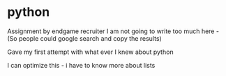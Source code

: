 python
======

Assignment by endgame recruiter
I am not going to write too much here - (So people could google search and copy the results)

Gave my first attempt with what ever I knew about python

I can optimize this - i have to know more about lists
